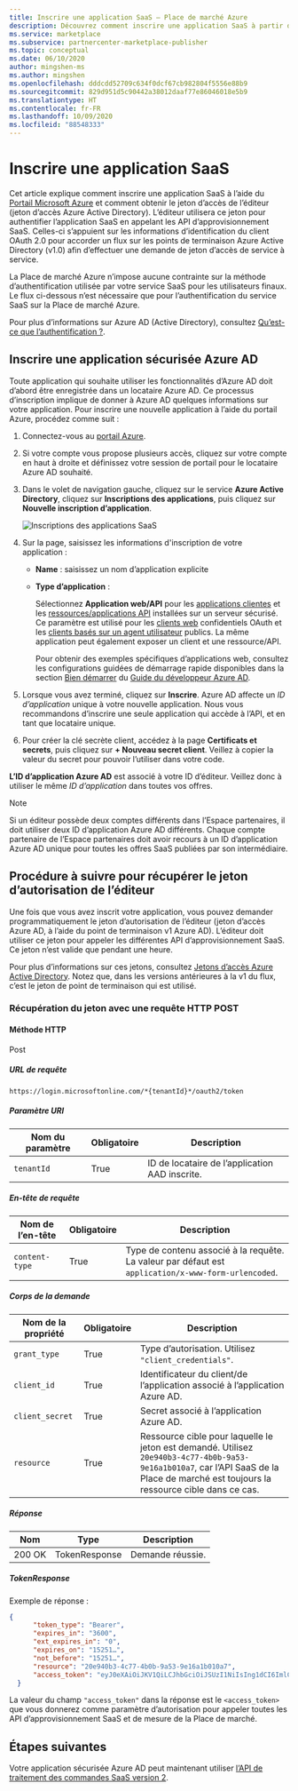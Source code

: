 ```yaml
---
title: Inscrire une application SaaS – Place de marché Azure
description: Découvrez comment inscrire une application SaaS à partir du portail Azure et recevoir un jeton de sécurité Azure Active Directory.
ms.service: marketplace
ms.subservice: partnercenter-marketplace-publisher
ms.topic: conceptual
ms.date: 06/10/2020
author: mingshen-ms
ms.author: mingshen
ms.openlocfilehash: dddcdd52709c634f0dcf67cb982804f5556e88b9
ms.sourcegitcommit: 829d951d5c90442a38012daaf77e86046018e5b9
ms.translationtype: HT
ms.contentlocale: fr-FR
ms.lasthandoff: 10/09/2020
ms.locfileid: "88548333"
---
```

# <a name="register-a-saas-application"></a>Inscrire une application SaaS

Cet article explique comment inscrire une application SaaS à l’aide du [Portail Microsoft Azure](https://portal.azure.com/) et comment obtenir le jeton d’accès de l’éditeur (jeton d’accès Azure Active Directory). L’éditeur utilisera ce jeton pour authentifier l’application SaaS en appelant les API d’approvisionnement SaaS.  Celles-ci s’appuient sur les informations d’identification du client OAuth 2.0 pour accorder un flux sur les points de terminaison Azure Active Directory (v1.0) afin d’effectuer une demande de jeton d’accès de service à service.

La Place de marché Azure n’impose aucune contrainte sur la méthode d’authentification utilisée par votre service SaaS pour les utilisateurs finaux. Le flux ci-dessous n’est nécessaire que pour l’authentification du service SaaS sur la Place de marché Azure.

Pour plus d’informations sur Azure AD (Active Directory), consultez [Qu’est-ce que l’authentification ?](../../active-directory/develop/authentication-scenarios.md).

## <a name="register-an-azure-ad-secured-app"></a>Inscrire une application sécurisée Azure AD

Toute application qui souhaite utiliser les fonctionnalités d’Azure AD doit d’abord être enregistrée dans un locataire Azure AD. Ce processus d’inscription implique de donner à Azure AD quelques informations sur votre application. Pour inscrire une nouvelle application à l’aide du portail Azure, procédez comme suit :

1. Connectez-vous au [portail Azure](https://portal.azure.com/).
2. Si votre compte vous propose plusieurs accès, cliquez sur votre compte en haut à droite et définissez votre session de portail pour le locataire Azure AD souhaité.
3. Dans le volet de navigation gauche, cliquez sur le service **Azure Active Directory**, cliquez sur **Inscriptions des applications**, puis cliquez sur **Nouvelle inscription d’application**.

    ![Inscriptions des applications SaaS](./media/saas-offer-app-registration-v1.png)

4. Sur la page, saisissez les informations d\'inscription de votre application :
    -   **Name** : saisissez un nom d’application explicite
    -   **Type d’application** :  
        
        Sélectionnez **Application web/API** pour les [applications clientes](../../active-directory/develop/active-directory-dev-glossary.md#client-application) et les [ressources/applications API](../../active-directory/develop/active-directory-dev-glossary.md#resource-server) installées sur un serveur sécurisé. Ce paramètre est utilisé pour les [clients web](../../active-directory/develop/active-directory-dev-glossary.md#web-client) confidentiels OAuth et les [clients basés sur un agent utilisateur](../../active-directory/develop/active-directory-dev-glossary.md#user-agent-based-client) publics.
        La même application peut également exposer un client et une ressource/API.

        Pour obtenir des exemples spécifiques d’applications web, consultez les configurations guidées de démarrage rapide disponibles dans la section [Bien démarrer](../../active-directory/develop/quickstart-create-new-tenant.md) du [Guide du développeur Azure AD](../../active-directory/develop/index.yml).

5. Lorsque vous avez terminé, cliquez sur **Inscrire**.  Azure AD affecte un *ID d’application* unique à votre nouvelle application. Nous vous recommandons d’inscrire une seule application qui accède à l’API, et en tant que locataire unique.

6. Pour créer la clé secrète client, accédez à la page **Certificats et secrets**, puis cliquez sur **+ Nouveau secret client**.  Veillez à copier la valeur du secret pour pouvoir l’utiliser dans votre code.

**L’ID d’application Azure AD** est associé à votre ID d’éditeur. Veillez donc à utiliser le même *ID d’application* dans toutes vos offres.

>[!Note]
>Si un éditeur possède deux comptes différents dans l’Espace partenaires, il doit utiliser deux ID d’application Azure AD différents.  Chaque compte partenaire de l’Espace partenaires doit avoir recours à un ID d’application Azure AD unique pour toutes les offres SaaS publiées par son intermédiaire.

## <a name="how-to-get-the-publishers-authorization-token"></a>Procédure à suivre pour récupérer le jeton d’autorisation de l’éditeur

Une fois que vous avez inscrit votre application, vous pouvez demander programmatiquement le jeton d’autorisation de l’éditeur (jeton d’accès Azure AD, à l’aide du point de terminaison v1 Azure AD). L’éditeur doit utiliser ce jeton pour appeler les différentes API d’approvisionnement SaaS. Ce jeton n’est valide que pendant une heure. 

Pour plus d’informations sur ces jetons, consultez [Jetons d’accès Azure Active Directory](../../active-directory/develop/access-tokens.md).  Notez que, dans les versions antérieures à la v1 du flux, c’est le jeton de point de terminaison qui est utilisé.

### <a name="get-the-token-with-an-http-post"></a>Récupération du jeton avec une requête HTTP POST

#### <a name="http-method"></a>Méthode HTTP

Post<br>

##### <a name="request-url"></a>*URL de requête* 

`https://login.microsoftonline.com/*{tenantId}*/oauth2/token`

##### <a name="uri-parameter"></a>*Paramètre URI*

|  Nom du paramètre    |  Obligatoire         |  Description |
|  ---------------   |  ---------------  | ------------ |
|  `tenantId`        |  True      |  ID de locataire de l’application AAD inscrite. |

##### <a name="request-header"></a>*En-tête de requête*

|  Nom de l’en-tête       |  Obligatoire         |  Description |
|  ---------------   |  ---------------  | ------------ |
|  `content-type`    |  True      |  Type de contenu associé à la requête. La valeur par défaut est `application/x-www-form-urlencoded`. |

##### <a name="request-body"></a>*Corps de la demande*

|  Nom de la propriété     |  Obligatoire         |  Description |
|  ---------------   |  ---------------  | ------------ |
|  `grant_type`      |  True      |  Type d’autorisation. Utilisez `"client_credentials"`. |
|  `client_id`       |  True      |  Identificateur du client/de l’application associé à l’application Azure AD. |
|  `client_secret`   |  True      |  Secret associé à l’application Azure AD. |
|  `resource`        |  True      |  Ressource cible pour laquelle le jeton est demandé. Utilisez `20e940b3-4c77-4b0b-9a53-9e16a1b010a7`, car l’API SaaS de la Place de marché est toujours la ressource cible dans ce cas. |

##### <a name="response"></a>*Réponse*

|  Nom     |  Type         |  Description |
|  ------   |  ---------------  | ------------ |
|  200 OK   |  TokenResponse    |  Demande réussie. |

##### <a name="tokenresponse"></a>*TokenResponse*

Exemple de réponse :

```json
{
      "token_type": "Bearer",
      "expires_in": "3600",
      "ext_expires_in": "0",
      "expires_on": "15251…",
      "not_before": "15251…",
      "resource": "20e940b3-4c77-4b0b-9a53-9e16a1b010a7",
      "access_token": "eyJ0eXAiOiJKV1QiLCJhbGciOiJSUzI1NiIsIng1dCI6ImlCakwxUmNxemhpeTRmcHhJeGRacW9oTTJZayIsImtpZCI6ImlCakwxUmNxemhpeTRmcHhJeGRacW9oTTJZayJ9…"
  }
```

La valeur du champ `"access_token"` dans la réponse est le `<access_token>` que vous donnerez comme paramètre d’autorisation pour appeler toutes les API d’approvisionnement SaaS et de mesure de la Place de marché.

## <a name="next-steps"></a>Étapes suivantes

Votre application sécurisée Azure AD peut maintenant utiliser [l’API de traitement des commandes SaaS version 2](./pc-saas-fulfillment-api-v2.md).
